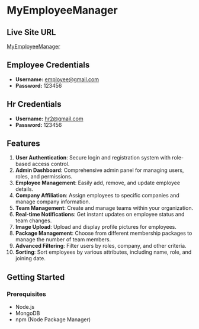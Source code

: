 # MyEmployeeManager

## Live Site URL
[MyEmployeeManager](https://yourlivesiteurl.com)

## Employee Credentials
- **Username:** employee@gmail.com
- **Password:** 123456

## Hr Credentials
- **Username:** hr2@gmail.com
- **Password:** 123456

## Features
1. **User Authentication**: Secure login and registration system with role-based access control.
2. **Admin Dashboard**: Comprehensive admin panel for managing users, roles, and permissions.
3. **Employee Management**: Easily add, remove, and update employee details.
4. **Company Affiliation**: Assign employees to specific companies and manage company information.
5. **Team Management**: Create and manage teams within your organization.
6. **Real-time Notifications**: Get instant updates on employee status and team changes.
7. **Image Upload**: Upload and display profile pictures for employees.
8. **Package Management**: Choose from different membership packages to manage the number of team members.
9. **Advanced Filtering**: Filter users by roles, company, and other criteria.
10. **Sorting**: Sort employees by various attributes, including name, role, and joining date.

## Getting Started

### Prerequisites
- Node.js
- MongoDB
- npm (Node Package Manager)

